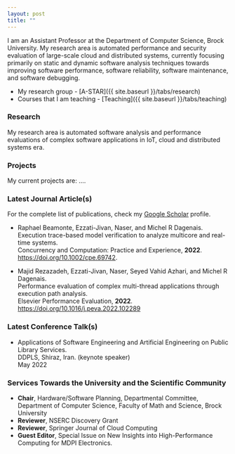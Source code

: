 ```yaml
---
layout: post
title: ""
---
```


I am an Assistant Professor at the Department of Computer Science, Brock University. My research area is automated performance and security 
evaluation of large-scale cloud and distributed systems, currently focusing primarily on static and dynamic software analysis techniques 
towards improving software performance, software reliability, software maintenance, and software debugging.

* My research group - [A-STAR]({{ site.baseurl }}/tabs/research)
* Courses that I am teaching - [Teaching]({{ site.baseurl }}/tabs/teaching)

### Research
My research area is automated software analysis and performance evaluations of complex software applications in IoT, cloud and distributed systems era. 
<!--- Currently focusing primarily on static and dynamic software analysis techniques towards improving software performance, software reliability, software maintenance, and software debugging. --->

### Projects
My current projects are: ....

### Latest Journal Article(s)

For the complete list of publications, check my [Google Scholar](https://scholar.google.com/citations?hl=en&user=sJWcLv8AAAAJ&view_op=list_works&sortby=pubdate) 
profile.

* Raphael Beamonte, Ezzati-Jivan, Naser, and Michel R Dagenais.\
  Execution trace-based model verification to analyze multicore and real-time systems.\
  Concurrency and Computation: Practice and Experience, **2022**.\
  https://doi.org/10.1002/cpe.69742.

* Majid Rezazadeh, Ezzati-Jivan, Naser, Seyed Vahid Azhari, and Michel R Dagenais.\
  Performance evaluation of complex multi-thread applications through execution path analysis.\
  Elsevier Performance Evaluation, **2022**.\
  https://doi.org/10.1016/j.peva.2022.102289
  
### Latest Conference Talk(s)

* Applications of Software Engineering and Artificial Engineering on Public Library Services.\
  DDPLS, Shiraz, Iran. (keynote speaker)\
  May 2022
  
### Services Towards the University and the Scientific Community

* **Chair**,  Hardware/Software Planning, Departmental Committee, \
  Department of Computer Science, Faculty of Math and Science, Brock University
* **Reviewer**, NSERC Discovery Grant
* **Reviewer**, Springer Journal of Cloud Computing
* **Guest Editor**, Special Issue on New Insights into High-Performance Computing for MDPI Electronics.
